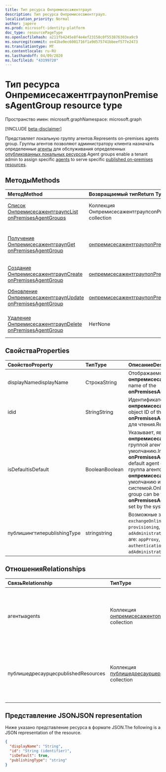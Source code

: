 ```yaml
---
title: Тип ресурса Онпремисесажентграуп
description: Тип ресурса Онпремисесажентграуп.
localization_priority: Normal
author: japere
ms.prod: microsoft-identity-platform
doc_type: resourcePageType
ms.openlocfilehash: a211fb4245e8f4e4ef23158c0f553876303ea9c9
ms.sourcegitcommit: ee41ba9ec6001716f1a9d575741bbeef577e2473
ms.translationtype: MT
ms.contentlocale: ru-RU
ms.lasthandoff: 04/09/2020
ms.locfileid: "43199720"
---
```

# <a name="onpremisesagentgroup-resource-type"></a><span data-ttu-id="a2df6-103">Тип ресурса Онпремисесажентграуп</span><span class="sxs-lookup"><span data-stu-id="a2df6-103">onPremisesAgentGroup resource type</span></span>

<span data-ttu-id="a2df6-104">Пространство имен: microsoft.graph</span><span class="sxs-lookup"><span data-stu-id="a2df6-104">Namespace: microsoft.graph</span></span>

[!INCLUDE [beta-disclaimer](../../includes/beta-disclaimer.md)]

<span data-ttu-id="a2df6-105">Представляет локальную группу агентов.</span><span class="sxs-lookup"><span data-stu-id="a2df6-105">Represents on-premises agents group.</span></span> <span data-ttu-id="a2df6-106">Группы агентов позволяют администратору клиента назначать определенные [агенты](onpremisesagent.md) для обслуживания определенных [опубликованных локальных ресурсов](publishedresource.md).</span><span class="sxs-lookup"><span data-stu-id="a2df6-106">Agent groups enable a tenant admin to assign specific [agents](onpremisesagent.md) to serve specific [published on-premises resources](publishedresource.md).</span></span>

## <a name="methods"></a><span data-ttu-id="a2df6-107">Методы</span><span class="sxs-lookup"><span data-stu-id="a2df6-107">Methods</span></span>

| <span data-ttu-id="a2df6-108">Метод</span><span class="sxs-lookup"><span data-stu-id="a2df6-108">Method</span></span>       | <span data-ttu-id="a2df6-109">Возвращаемый тип</span><span class="sxs-lookup"><span data-stu-id="a2df6-109">Return Type</span></span> | <span data-ttu-id="a2df6-110">Описание</span><span class="sxs-lookup"><span data-stu-id="a2df6-110">Description</span></span> |
|:-------------|:------------|:------------|
| [<span data-ttu-id="a2df6-111">Список Онпремисесажентграупс</span><span class="sxs-lookup"><span data-stu-id="a2df6-111">List onPremisesAgentGroups</span></span>](../api/onpremisesagentgroup-list.md) | <span data-ttu-id="a2df6-112">Коллекция Онпремисесажентграупс</span><span class="sxs-lookup"><span data-stu-id="a2df6-112">onPremisesAgentGroups collection</span></span> | <span data-ttu-id="a2df6-113">Получение коллекции объектов **онпремисесажентграуп** .</span><span class="sxs-lookup"><span data-stu-id="a2df6-113">Get an **onPremisesAgentGroup** objects collection.</span></span> |
| [<span data-ttu-id="a2df6-114">Получение Онпремисесажентграуп</span><span class="sxs-lookup"><span data-stu-id="a2df6-114">Get onPremisesAgentGroup</span></span>](../api/onpremisesagentgroup-get.md) | [<span data-ttu-id="a2df6-115">онпремисесажентграуп</span><span class="sxs-lookup"><span data-stu-id="a2df6-115">onPremisesAgentGroup</span></span>](onpremisesagentgroup.md) | <span data-ttu-id="a2df6-116">Чтение свойств и связей объекта **онпремисесажентграуп** .</span><span class="sxs-lookup"><span data-stu-id="a2df6-116">Read the properties and relationships of an **onPremisesAgentGroup** object.</span></span> |
| [<span data-ttu-id="a2df6-117">Создание Онпремисесажентграуп</span><span class="sxs-lookup"><span data-stu-id="a2df6-117">Create onPremisesAgentGroup</span></span>](../api/onpremisesagentgroup-post.md)  | [<span data-ttu-id="a2df6-118">онпремисесажентграуп</span><span class="sxs-lookup"><span data-stu-id="a2df6-118">onPremisesAgentGroup</span></span>](onpremisesagentgroup.md) | <span data-ttu-id="a2df6-119">Создание нового **онпремисесажентграуп**.</span><span class="sxs-lookup"><span data-stu-id="a2df6-119">Create a new **onPremisesAgentGroup**.</span></span> |
| [<span data-ttu-id="a2df6-120">Обновление Онпремисесажентграуп</span><span class="sxs-lookup"><span data-stu-id="a2df6-120">Update onPremisesAgentGroup</span></span>](../api/onpremisesagentgroup-update.md) | [<span data-ttu-id="a2df6-121">онпремисесажентграуп</span><span class="sxs-lookup"><span data-stu-id="a2df6-121">onPremisesAgentGroup</span></span>](onpremisesagentgroup.md) | <span data-ttu-id="a2df6-122">Обновление объекта **онпремисесажентграуп** .</span><span class="sxs-lookup"><span data-stu-id="a2df6-122">Update an **onPremisesAgentGroup** object.</span></span> |
| [<span data-ttu-id="a2df6-123">Удаление Онпремисесажентграуп</span><span class="sxs-lookup"><span data-stu-id="a2df6-123">Delete  onPremisesAgentGroup</span></span>](../api/onpremisesagentgroup-delete.md) | <span data-ttu-id="a2df6-124">Нет</span><span class="sxs-lookup"><span data-stu-id="a2df6-124">None</span></span> | <span data-ttu-id="a2df6-125">Удаление объекта **онпремисесажентграуп** .</span><span class="sxs-lookup"><span data-stu-id="a2df6-125">Delete an **onPremisesAgentGroup** object.</span></span> |

## <a name="properties"></a><span data-ttu-id="a2df6-126">Свойства</span><span class="sxs-lookup"><span data-stu-id="a2df6-126">Properties</span></span>

| <span data-ttu-id="a2df6-127">Свойство</span><span class="sxs-lookup"><span data-stu-id="a2df6-127">Property</span></span>     | <span data-ttu-id="a2df6-128">Тип</span><span class="sxs-lookup"><span data-stu-id="a2df6-128">Type</span></span>        | <span data-ttu-id="a2df6-129">Описание</span><span class="sxs-lookup"><span data-stu-id="a2df6-129">Description</span></span> |
|:-------------|:------------|:------------|
|<span data-ttu-id="a2df6-130">displayName</span><span class="sxs-lookup"><span data-stu-id="a2df6-130">displayName</span></span>|<span data-ttu-id="a2df6-131">Строка</span><span class="sxs-lookup"><span data-stu-id="a2df6-131">String</span></span>|<span data-ttu-id="a2df6-132">Отображаемое имя **онпремисесажентграуп**.</span><span class="sxs-lookup"><span data-stu-id="a2df6-132">Display name of the **onPremisesAgentGroup**.</span></span>|
|<span data-ttu-id="a2df6-133">id</span><span class="sxs-lookup"><span data-stu-id="a2df6-133">id</span></span>|<span data-ttu-id="a2df6-134">String</span><span class="sxs-lookup"><span data-stu-id="a2df6-134">String</span></span>| <span data-ttu-id="a2df6-135">Идентификатор объекта **онпремисесажентграуп**.</span><span class="sxs-lookup"><span data-stu-id="a2df6-135">The object ID of the **onPremisesAgentGroup**.</span></span> <span data-ttu-id="a2df6-136">Только для чтения.</span><span class="sxs-lookup"><span data-stu-id="a2df6-136">Read-only.</span></span>|
|<span data-ttu-id="a2df6-137">isDefault</span><span class="sxs-lookup"><span data-stu-id="a2df6-137">isDefault</span></span>|<span data-ttu-id="a2df6-138">Boolean</span><span class="sxs-lookup"><span data-stu-id="a2df6-138">Boolean</span></span>|<span data-ttu-id="a2df6-139">Указывает, является ли **онпремисесажентграуп** группой агентов по умолчанию.</span><span class="sxs-lookup"><span data-stu-id="a2df6-139">Indicates if the **onPremisesAgentGroup** is the default agent group.</span></span> <span data-ttu-id="a2df6-140">Только одна группа агентов может быть **онпремисесажентграуп** по умолчанию и задается системой.</span><span class="sxs-lookup"><span data-stu-id="a2df6-140">Only a single agent group can be the default **onPremisesAgentGroup** and is set by the system.</span></span>|
|<span data-ttu-id="a2df6-141">публишингтипе</span><span class="sxs-lookup"><span data-stu-id="a2df6-141">publishingType</span></span>|<span data-ttu-id="a2df6-142">string</span><span class="sxs-lookup"><span data-stu-id="a2df6-142">string</span></span>| <span data-ttu-id="a2df6-143">Возможные значения: `appProxy`, `exchangeOnline`, `authentication`, `provisioning`, `adAdministration`.</span><span class="sxs-lookup"><span data-stu-id="a2df6-143">Possible values are: `appProxy`, `exchangeOnline`, `authentication`, `provisioning`, `adAdministration`.</span></span>|

## <a name="relationships"></a><span data-ttu-id="a2df6-144">Отношения</span><span class="sxs-lookup"><span data-stu-id="a2df6-144">Relationships</span></span>

| <span data-ttu-id="a2df6-145">Связь</span><span class="sxs-lookup"><span data-stu-id="a2df6-145">Relationship</span></span> | <span data-ttu-id="a2df6-146">Тип</span><span class="sxs-lookup"><span data-stu-id="a2df6-146">Type</span></span>        | <span data-ttu-id="a2df6-147">Описание</span><span class="sxs-lookup"><span data-stu-id="a2df6-147">Description</span></span> |
|:-------------|:------------|:------------|
|<span data-ttu-id="a2df6-148">агенты</span><span class="sxs-lookup"><span data-stu-id="a2df6-148">agents</span></span>|<span data-ttu-id="a2df6-149">Коллекция [онпремисесажент](onpremisesagent.md)</span><span class="sxs-lookup"><span data-stu-id="a2df6-149">[onPremisesAgent](onpremisesagent.md) collection</span></span>| <span data-ttu-id="a2df6-150">Список **онпремисесажент** , назначенных для **онпремисесажентграуп**.</span><span class="sxs-lookup"><span data-stu-id="a2df6-150">List of **onPremisesAgent** that are assigned to an **onPremisesAgentGroup**.</span></span> <span data-ttu-id="a2df6-151">Только для чтения.</span><span class="sxs-lookup"><span data-stu-id="a2df6-151">Read-only.</span></span> <span data-ttu-id="a2df6-152">Допускается значение null.</span><span class="sxs-lookup"><span data-stu-id="a2df6-152">Nullable.</span></span>|
|<span data-ttu-id="a2df6-153">публишедресаурцес</span><span class="sxs-lookup"><span data-stu-id="a2df6-153">publishedResources</span></span>|<span data-ttu-id="a2df6-154">Коллекция [публишедресаурце](publishedresource.md)</span><span class="sxs-lookup"><span data-stu-id="a2df6-154">[publishedResource](publishedresource.md) collection</span></span>| <span data-ttu-id="a2df6-155">Список **публишедресаурце** , назначенных для **онпремисесажентграуп**.</span><span class="sxs-lookup"><span data-stu-id="a2df6-155">List of **publishedResource** that are assigned to an **onPremisesAgentGroup**.</span></span> <span data-ttu-id="a2df6-156">Только для чтения.</span><span class="sxs-lookup"><span data-stu-id="a2df6-156">Read-only.</span></span> <span data-ttu-id="a2df6-157">Допускается значение null.</span><span class="sxs-lookup"><span data-stu-id="a2df6-157">Nullable.</span></span>|

## <a name="json-representation"></a><span data-ttu-id="a2df6-158">Представление JSON</span><span class="sxs-lookup"><span data-stu-id="a2df6-158">JSON representation</span></span>

<span data-ttu-id="a2df6-159">Ниже указано представление ресурса в формате JSON.</span><span class="sxs-lookup"><span data-stu-id="a2df6-159">The following is a JSON representation of the resource.</span></span>

<!-- {
  "blockType": "resource",
  "optionalProperties": [

  ],
  "@odata.type": "microsoft.graph.onPremisesAgentGroup",
  "baseType": "",
  "keyProperty": "id"
}-->

```json
{
  "displayName": "String",
  "id": "String (identifier)",
  "isDefault": true,
  "publishingType": "string"
}
```

<!-- uuid: 16cd6b66-4b1a-43a1-adaf-3a886856ed98
2019-02-04 14:57:30 UTC -->
<!-- {
  "type": "#page.annotation",
  "description": "onPremisesAgentGroup resource",
  "keywords": "",
  "section": "documentation",
  "tocPath": ""
}-->
